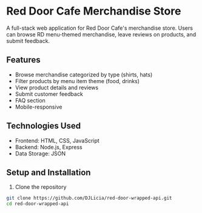 # Red Door Cafe Merchandise Store

A full-stack web application for Red Door Cafe's merchandise store. Users can 
browse RD menu-themed merchandise, leave reviews on products, and submit feedback.

## Features

- Browse merchandise categorized by type (shirts, hats)
- Filter products by menu item theme (food, drinks)
- View product details and reviews
- Submit customer feedback
- FAQ section
- Mobile-responsive 

## Technologies Used

- Frontend: HTML, CSS, JavaScript
- Backend: Node.js, Express
- Data Storage: JSON

## Setup and Installation

1. Clone the repository
```bash
git clone https://github.com/DJLicia/red-door-wrapped-api.git
cd red-door-wrapped-api